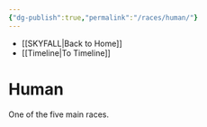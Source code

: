 ```yaml
---
{"dg-publish":true,"permalink":"/races/human/"}
---
```


- [[SKYFALL\|Back to Home]]
- [[Timeline\|To Timeline]]

# Human
One of the five main races. 
